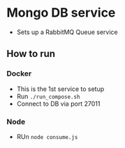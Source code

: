 # Mongo DB service

- Sets up a RabbitMQ Queue service

## How to run
### Docker
- This is the 1st service to setup
- Run `./run_compose.sh`
- Connect to DB via port 27011


### Node
- RUn `node consume.js`